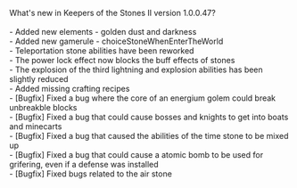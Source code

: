 What's new in Keepers of the Stones II version 1.0.0.47?<br/>
<br />- Added new elements - golden dust and darkness
<br />- Added new gamerule - choiceStoneWhenEnterTheWorld
<br />- Teleportation stone abilities have been reworked
<br />- The power lock effect now blocks the buff effects of stones
<br />- The explosion of the third lightning and explosion abilities has been slightly reduced
<br />- Added missing crafting recipes
<br />- [Bugfix] Fixed a bug where the core of an energium golem could break unbreakble blocks
<br />- [Bugfix] Fixed a bug that could cause bosses and knights to get into boats and minecarts
<br />- [Bugfix] Fixed a bug that caused the abilities of the time stone to be mixed up
<br />- [Bugfix] Fixed a bug that could cause a atomic bomb to be used for grifering, even if a defense was installed
<br />- [Bugfix] Fixed bugs related to the air stone
